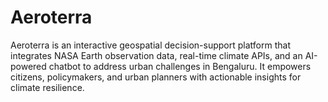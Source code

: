 # Aeroterra
Aeroterra is an interactive geospatial decision-support platform that integrates NASA Earth observation data, real-time climate APIs, and an AI-powered chatbot to address urban challenges in Bengaluru. It empowers citizens, policymakers, and urban planners with actionable insights for climate resilience.

